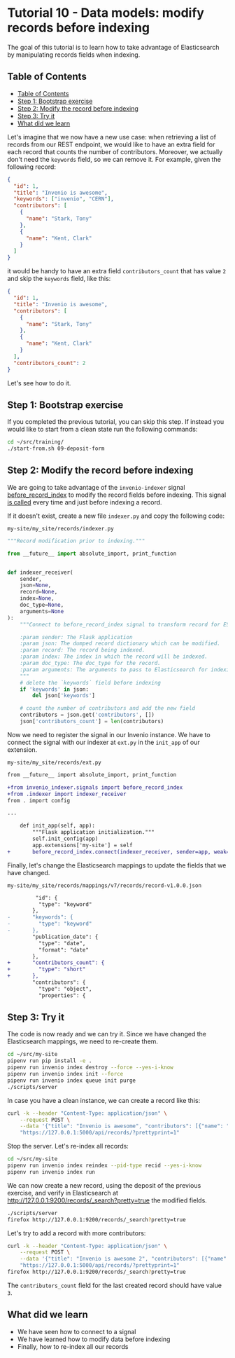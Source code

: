 # Tutorial 10 - Data models: modify records before indexing

The goal of this tutorial is to learn how to take advantage of Elasticsearch by manipulating records fields when indexing.

## Table of Contents

- [Table of Contents](#table-of-contents)
- [Step 1: Bootstrap exercise](#step-1-bootstrap-exercise)
- [Step 2: Modify the record before indexing](#step-2-modify-the-record-before-indexing)
- [Step 3: Try it](#step-3-try-it)
- [What did we learn](#what-did-we-learn)

Let's imagine that we now have a new use case: when retrieving a list of records from our REST endpoint, we would like to have an extra field for each record that counts the number of contributors. Moreover, we actually don't need the `keywords` field, so we can remove it.
For example, given the following record:

```json
{
  "id": 1,
  "title": "Invenio is awesome",
  "keywords": ["invenio", "CERN"],
  "contributors": [
    {
      "name": "Stark, Tony"
    },
    {
      "name": "Kent, Clark"
    }
  ]
}
```

it would be handy to have an extra field `contributors_count` that has value `2` and skip the `keywords` field, like this:

```json
{
  "id": 1,
  "title": "Invenio is awesome",
  "contributors": [
    {
      "name": "Stark, Tony"
    },
    {
      "name": "Kent, Clark"
    }
  ],
  "contributors_count": 2
}
```

Let's see how to do it.

## Step 1: Bootstrap exercise

If you completed the previous tutorial, you can skip this step. If instead you would like to start from a clean state run the following commands:

```bash
cd ~/src/training/
./start-from.sh 09-deposit-form
```

## Step 2: Modify the record before indexing

We are going to take advantage of the `invenio-indexer` signal [before_record_index](https://github.com/inveniosoftware/invenio-indexer/blob/master/invenio_indexer/signals.py) to modify the record fields before indexing.
This signal [is called](https://github.com/inveniosoftware/invenio-indexer/blob/master/invenio_indexer/api.py#L305) every time and just before indexing a record.

If it doesn't exist, create a new file `indexer.py` and copy the following code:

`my-site/my_site/records/indexer.py`

```python
"""Record modification prior to indexing."""

from __future__ import absolute_import, print_function


def indexer_receiver(
    sender,
    json=None,
    record=None,
    index=None,
    doc_type=None,
    arguments=None
):
    """Connect to before_record_index signal to transform record for ES.

    :param sender: The Flask application
    :param json: The dumped record dictionary which can be modified.
    :param record: The record being indexed.
    :param index: The index in which the record will be indexed.
    :param doc_type: The doc_type for the record.
    :param arguments: The arguments to pass to Elasticsearch for indexing.
    """
    # delete the `keywords` field before indexing
    if 'keywords' in json:
        del json['keywords']

    # count the number of contributors and add the new field
    contributors = json.get('contributors', [])
    json['contributors_count'] = len(contributors)

```

Now we need to register the signal in our Invenio instance. We have to connect the signal with our indexer at `ext.py` in the `init_app` of our extension.

`my-site/my_site/records/ext.py`

```diff
from __future__ import absolute_import, print_function

+from invenio_indexer.signals import before_record_index
+from .indexer import indexer_receiver
from . import config

...

    def init_app(self, app):
        """Flask application initialization."""
        self.init_config(app)
        app.extensions['my-site'] = self
+       before_record_index.connect(indexer_receiver, sender=app, weak=False)
```

Finally, let's change the Elasticsearch mappings to update the fields that we have changed.

`my-site/my_site/records/mappings/v7/records/record-v1.0.0.json`

```diff
         "id": {
          "type": "keyword"
        },
-       "keywords": {
-         "type": "keyword"
-       },
        "publication_date": {
          "type": "date",
          "format": "date"
        },
+       "contributors_count": {
+         "type": "short"
+       },
        "contributors": {
          "type": "object",
          "properties": {
```

## Step 3: Try it

The code is now ready and we can try it. Since we have changed the Elasticsearch mappings, we need to re-create them.

```bash
cd ~/src/my-site
pipenv run pip install -e .
pipenv run invenio index destroy --force --yes-i-know
pipenv run invenio index init --force
pipenv run invenio index queue init purge
./scripts/server
```

In case you have a clean instance, we can create a record like this:

```bash
curl -k --header "Content-Type: application/json" \
    --request POST \
    --data '{"title": "Invenio is awesome", "contributors": [{"name": "Kent, Clark"}], "owner": 1}' \
    "https://127.0.0.1:5000/api/records/?prettyprint=1"
```

Stop the server. Let's re-index all records:

```bash
cd ~/src/my-site
pipenv run invenio index reindex --pid-type recid --yes-i-know
pipenv run invenio index run
```

We can now create a new record, using the deposit of the previous exercise, and verify in Elasticsearch at <http://127.0.0.1:9200/records/_search?pretty=true> the modified fields.

```bash
./scripts/server
firefox http://127.0.0.1:9200/records/_search?pretty=true
```

Let's try to add a record with more contributors:

```bash
curl -k --header "Content-Type: application/json" \
    --request POST \
    --data '{"title": "Invenio is awesome 2", "contributors": [{"name": "Kent, Clark"}, {"name": "Wayne, Bruce"}, {"name": "Stark, Tony"}], "owner": 1}' \
    "https://127.0.0.1:5000/api/records/?prettyprint=1"
firefox http://127.0.0.1:9200/records/_search?pretty=true
```

The `contributors_count` field for the last created record should have value `3`.

## What did we learn

- We have seen how to connect to a signal
- We have learned how to modify data before indexing
- Finally, how to re-index all our records
